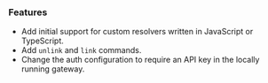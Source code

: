 ### Features

- Add initial support for custom resolvers written in JavaScript or TypeScript.
- Add `unlink` and `link` commands.
- Change the auth configuration to require an API key in the locally running gateway.
